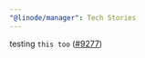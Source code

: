 ```yaml
---
"@linode/manager": Tech Stories
---
```


testing `this too` ([#9277](https://github.com/linode/manager/pull/9277))

